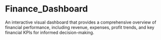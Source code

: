 # Finance_Dashboard
An interactive visual dashboard that provides a comprehensive overview of financial performance, including revenue, expenses, profit trends, and key financial KPIs for informed decision-making.
